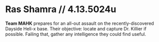 # Ras Shamra // 4.13.5024u
**Team MAHK** prepares for an all-out assault on the recently-discovered Dayside Heli-x base. Their objective: locate and capture Dr. Killier if possible. Failing that, gather any intelligence they could find useful.
